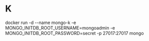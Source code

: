# K

docker run -d --name mongo-k -e MONGO_INITDB_ROOT_USERNAME=mongoadmin -e MONGO_INITDB_ROOT_PASSWORD=secret -p 27017:27017 mongo